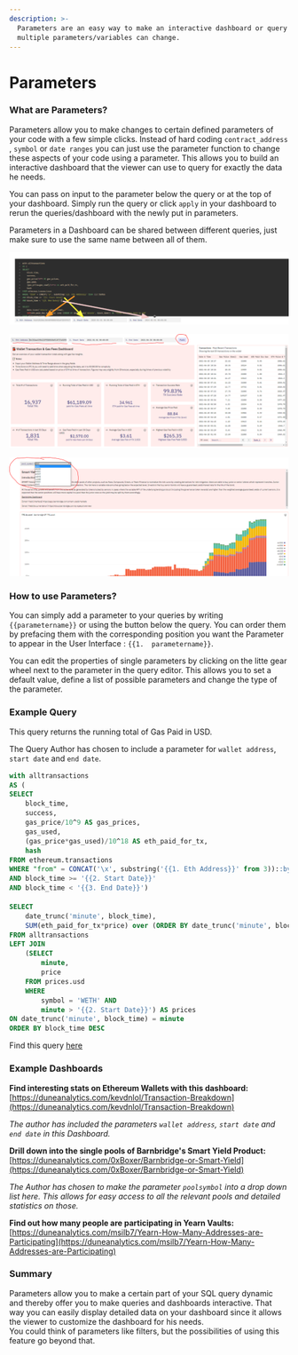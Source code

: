 ```yaml
---
description: >-
  Parameters are an easy way to make an interactive dashboard or query in which
  multiple parameters/variables can change.
---
```


# Parameters

### What are Parameters?

Parameters allow you to make changes to certain defined parameters of your code with a few simple clicks. Instead of hard coding `contract_address` , `symbol` or `date ranges` you can just use the parameter function to change these aspects of your code using a parameter. This allows you to build an interactive dashboard that the viewer can use to query for exactly the data he needs.

You can pass on input to the parameter below the query or at the top of your dashboard. Simply run the query  or click `apply` in your dashboard to rerun the queries/dashboard with the newly put in parameters.

Parameters in a Dashboard can be shared between different queries, just make sure to use the same name between all of them.

![](../.gitbook/assets/image%20%2833%29.png)

![](../.gitbook/assets/image%20%2830%29.png)

![](../.gitbook/assets/image%20%2829%29.png)

### How to use Parameters?

You can simply add a parameter to your queries by writing `{{parametername}}` or using the button below the query. You can order them by prefacing them with the corresponding position you want the Parameter to appear in the User Interface : `{{1.  parametername}}`.   
  
You can edit the properties of single parameters by clicking on the litte gear wheel next to the parameter in the query editor. This allows you to set a default value, define a list of possible parameters and change the type of the parameter.



### Example Query

This query returns the running total of Gas Paid in USD.

The Query Author has chosen to include a parameter for `wallet address`, `start date` and `end date`.

```sql
with alltransactions
AS (
SELECT 
    block_time, 
    success, 
    gas_price/10^9 AS gas_prices, 
    gas_used,
    (gas_price*gas_used)/10^18 AS eth_paid_for_tx,
    hash
FROM ethereum.transactions
WHERE "from" = CONCAT('\x', substring('{{1. Eth Address}}' from 3))::bytea
AND block_time >= '{{2. Start Date}}'
AND block_time < '{{3. End Date}}')

SELECT
    date_trunc('minute', block_time),
    SUM(eth_paid_for_tx*price) over (ORDER BY date_trunc('minute', block_time)) AS "Total Gas Fees Paid in USD"
FROM alltransactions
LEFT JOIN 
    (SELECT
        minute,
        price
    FROM prices.usd
    WHERE 
        symbol = 'WETH' AND
        minute > '{{2. Start Date}}') AS prices
ON date_trunc('minute', block_time) = minute
ORDER BY block_time DESC
```

Find this query [here](https://duneanalytics.com/queries/64430/128463)

### **Example Dashboards**

**Find interesting stats on Ethereum Wallets with this dashboard:**  
[https://duneanalytics.com/kevdnlol/Transaction-Breakdown](https://duneanalytics.com/kevdnlol/Transaction-Breakdown)  
  
_The author has included the parameters `wallet address`, `start date` and `end date` in this Dashboard._ 

**Drill down into the single pools of Barnbridge's Smart Yield Product:**  
[https://duneanalytics.com/0xBoxer/Barnbridge-or-Smart-Yield](https://duneanalytics.com/0xBoxer/Barnbridge-or-Smart-Yield)   
  
_The Author has chosen to make the parameter `poolsymbol` into a drop down list here. This allows for easy access to all the relevant pools and detailed statistics on those._

**Find out how many people are participating in Yearn Vaults:**  
[https://duneanalytics.com/msilb7/Yearn-How-Many-Addresses-are-Participating](https://duneanalytics.com/msilb7/Yearn-How-Many-Addresses-are-Participating)

### Summary

Parameters allow you to make a certain part of your SQL query dynamic and thereby offer you to make  queries and dashboards interactive. That way you can easily display detailed data on your dashboard since it allows the viewer to customize the dashboard for his needs.  
You could think of parameters like filters, but the possibilities of using this feature go beyond that.


